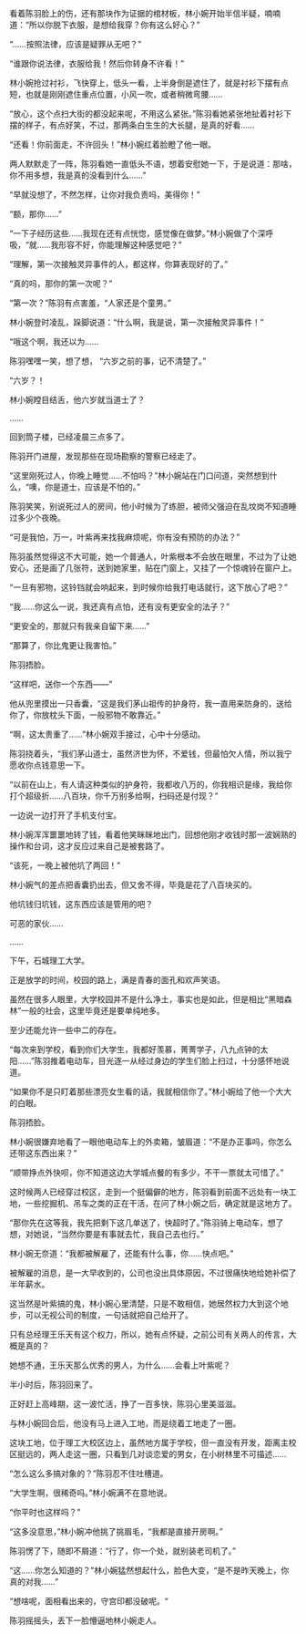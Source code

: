 看着陈羽脸上的伤，还有那块作为证据的棺材板，林小婉开始半信半疑，喃喃道：“所以你脱下衣服，是想给我穿？你有这么好心？”

“……按照法律，应该是疑罪从无吧？”

“谁跟你说法律，衣服给我！然后你转身不许看！”

林小婉抢过衬衫，飞快穿上，低头一看，上半身倒是遮住了，就是衬衫下摆有点短，也就是刚刚遮住重点位置，小风一吹，或者稍微弯腰……

“放心，这个点扫大街的都没起来呢，不用这么紧张。”陈羽看她紧张地扯着衬衫下摆的样子，有点好笑，不过，那两条白生生的大长腿，是真的好看……

“还看！你前面走，不许回头！”林小婉红着脸瞪了他一眼。

两人默默走了一阵，陈羽看她一直低头不语，想着安慰她一下，于是说道：那啥，你不用多想，我是真的没看到什么……”

“早就没想了，不然怎样，让你对我负责吗，美得你！”

“额，那你……”

“一下子经历这些……我现在还有点恍惚，感觉像在做梦。”林小婉做了个深呼吸，“就……我形容不好，你能理解这种感觉吧？”

“理解，第一次接触灵异事件的人，都这样，你算表现好的了。”

“真的吗，那你的第一次呢？”

“第一次？”陈羽有点害羞，“人家还是个童男。”

林小婉登时凌乱，跺脚说道：“什么啊，我是说，第一次接触灵异事件！”

“哦这个啊，我还以为……

陈羽嘿嘿一笑，想了想， “六岁之前的事，记不清楚了。”

“六岁？！

林小婉瞠目结舌，他六岁就当道士了？

……

回到筒子楼，已经凌晨三点多了。

陈羽开门进屋，发现那些在现场勘察的警察已经走了。

“这里刚死过人，你晚上睡觉……不怕吗？”林小婉站在门口问道，突然想到什么，“噢，你是道士，应该是不怕的。”

陈羽笑笑，别说死过人的房间，他小时候为了练胆，被师父强迫在乱坟岗不知道睡过多少个夜晚。

“可是我怕，万一，叶紫再来找我麻烦呢，你有没有预防的办法？”

陈羽虽然觉得这不大可能，她一个普通人，叶紫根本不会放在眼里，不过为了让她安心，还是画了几张符，送到她家里，贴在门窗上，又挂了一个惊魂铃在窗户上。

“一旦有邪物，这铃铛就会响起来，到时候你给我打电话就行，这下放心了吧？”

“我……你这么一说，我还真有点怕，还有没有更安全的法子？”

“更安全的，那就只有我亲自留下来……”

“那算了，你比鬼更让我害怕。”

陈羽捂脸。

“这样吧，送你一个东西——”

他从兜里摸出一只香囊，“这是我们茅山祖传的护身符，我一直用来防身的，送给你了，你放枕头下面，一般邪物不敢靠近。”

“啊，这太贵重了……”林小婉双手接过，心中十分感动。

陈羽挠着头，“我们茅山道士，虽然济世为怀，不爱钱，但最怕欠人情，所以我宁愿收你点钱意思一下。

“以前在山上，有人请这种类似的护身符，我都收八万的，你我相识是缘，我给你打个超级折……八百块，你千万别多给啊，扫码还是付现？”

一边说一边打开了手机支付宝。

林小婉浑浑噩噩地转了钱，看着他笑眯眯地出门，回想他刚才收钱时那一波娴熟的操作和台词，这才反应过来自己是被套路了。

“该死，一晚上被他坑了两回！”

林小婉气的差点把香囊扔出去，但又舍不得，毕竟是花了八百块买的。

他坑钱归坑钱，这东西应该是管用的吧？

可恶的家伙……

……

下午，石城理工大学。

正是放学的时间，校园的路上，满是青春的面孔和欢声笑语。

虽然在很多人眼里，大学校园并不是什么净土，事实也是如此，但是相比“黑暗森林”一般的社会，这里毕竟还是要单纯地多。

至少还能允许一些中二的存在。

“每次来到学校，看到你们大学生，我都好羡慕，菁菁学子，八九点钟的太阳……”陈羽推着电动车，目光逐一从经过身边的学生们脸上扫过，十分感怀地说道。

“如果你不是只盯着那些漂亮女生看的话，我就相信你了。”林小婉给了他一个大大的白眼。

陈羽捂脸。

林小婉很嫌弃地看了一眼他电动车上的外卖箱，皱眉道：“不是办正事吗，你怎么还带这东西出来？”

“顺带挣点外快呗，你不知道这边大学城点餐的有多少，不干一票就太可惜了。”

这时候两人已经穿过校区，走到一个挺偏僻的地方，陈羽看到前面不远处有一块工地，一些挖掘机、吊车之类的正在干活，在问了林小婉之后，确定就是这地方了。

“那你先在这等我，我先把剩下这几单送了，快超时了。”陈羽骑上电动车，想了想，对她说，“当然你要是有事就去忙，我自己去也行。”

林小婉无奈道：“我都被解雇了，还能有什么事，你……快点吧。”

被解雇的消息，是一大早收到的，公司也没出具体原因，不过很痛快地给她补偿了半年薪水。

这当然是叶紫搞的鬼，林小婉心里清楚，只是不敢相信，她居然权力大到这个地步，可以无视公司的制度，一句话就把自己给开了。

只有总经理王乐天有这个权力，所以，她有点怀疑，之前公司有关两人的传言，大概是真的？

她想不通，王乐天那么优秀的男人，为什么……会看上叶紫呢？

半小时后，陈羽回来了。

正好赶上高峰期，这一波忙活，挣了一百多快，陈羽心里美滋滋。

与林小婉回合后，他没有马上进入工地，而是绕着工地走了一圈。

这块工地，位于理工大校区边上，虽然地方属于学校，但一直没有开发，距离主校区挺远的，两人走这一圈，只看到几对谈恋爱的男女，在小树林里不可描述……

“怎么这么多搞对象的？”陈羽忍不住吐槽道。

“大学生啊，很稀奇吗。”林小婉满不在意地说。

“你平时也这样吗？”

“这多没意思，”林小婉冲他挑了挑眉毛，“我都是直接开房啊。”

陈羽愣了下，随即不屑道：“行了，你一个处，就别装老司机了。”

“这……你怎么知道的？”林小婉猛然想起什么，脸色大变，“是不是昨天晚上，你真的对我……”

“想啥呢，面相看出来的，守宫印都没破呢。“

陈羽摇摇头，丢下一脸懵逼地林小婉走人。
